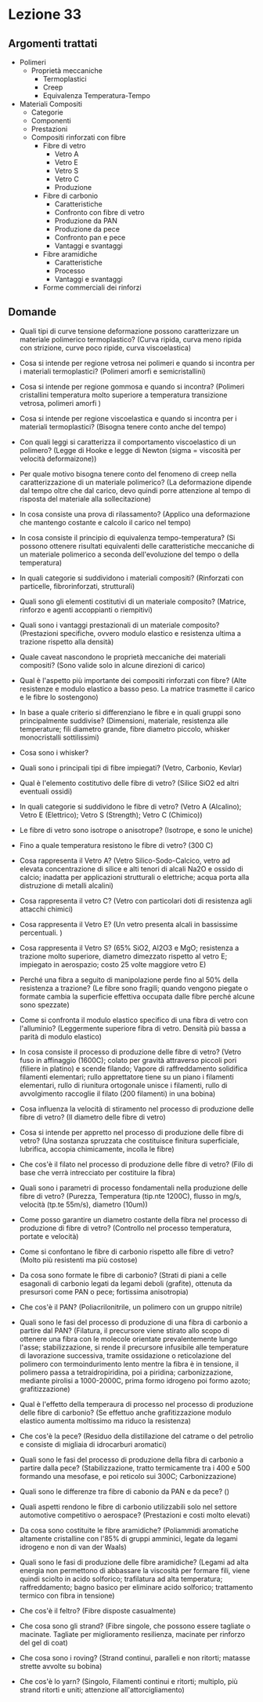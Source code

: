 # Lezione 33
## Argomenti trattati
- Polimeri
	- Proprietà meccaniche
		- Termoplastici
		- Creep
		- Equivalenza Temperatura-Tempo
- Materiali Compositi
	- Categorie
	- Componenti
	- Prestazioni
	- Compositi rinforzati con fibre
		- Fibre di vetro
			- Vetro A
			- Vetro E
			- Vetro S
			- Vetro C
			- Produzione
		- Fibre di carbonio
			- Caratteristiche
			- Confronto con fibre di vetro
			- Produzione da PAN
			- Produzione da pece
			- Confronto pan e pece
			- Vantaggi e svantaggi
		- Fibre aramidiche
			- Caratteristiche
			- Processo
			- Vantaggi e svantaggi
		- Forme commerciali dei rinforzi

## Domande
- Quali tipi di curve tensione deformazione possono caratterizzare un materiale polimerico termoplastico? (Curva ripida, curva meno ripida con strizione, curve poco ripide, curva viscoelastica)
- Cosa si intende per regione vetrosa nei polimeri e quando si incontra per i materiali termoplastici? (Polimeri amorfi e semicristallini)
- Cosa si intende per regione gommosa e quando si incontra? (Polimeri cristallini temperatura molto superiore a temperatura transizione vetrosa, polimeri amorfi )
- Cosa si intende per regione viscoelastica e quando si incontra per i materiali termoplastici? (Bisogna tenere conto anche del tempo)
- Con quali leggi si caratterizza il comportamento viscoelastico di un polimero? (Legge di Hooke e legge di Newton (sigma = viscosità per velocità deformaizone))
- Per quale motivo bisogna tenere conto del fenomeno di creep nella caratterizzazione di un materiale polimerico? (La deformazione dipende dal tempo oltre che dal carico, devo quindi porre attenzione al tempo di risposta del materiale alla sollecitazione)
- In cosa consiste una prova di rilassamento? (Applico una deformazione che mantengo costante e calcolo il carico nel tempo)
- In cosa consiste il principio di equivalenza tempo-temperatura? (Si possono ottenere risultati equivalenti delle caratteristiche meccaniche di un materiale polimerico a seconda dell'evoluzione del tempo o della temperatura)

- In quali categorie si suddividono i materiali compositi? (Rinforzati con particelle, fibrorinforzati, strutturali)
- Quali sono gli elementi costitutivi di un materiale composito? (Matrice, rinforzo e agenti accoppianti o riempitivi)
- Quali sono i vantaggi prestazionali di un materiale composito? (Prestazioni specifiche, ovvero modulo elastico e resistenza ultima a trazione rispetto alla densità)
- Quale caveat nascondono le proprietà meccaniche dei materiali compositi? (Sono valide solo in alcune direzioni di carico)


- Qual è l'aspetto più importante dei compositi rinforzati con fibre? (Alte resistenze e modulo elastico a basso peso. La matrice trasmette il carico e le fibre lo sostengono)
- In base a quale criterio si differenziano le fibre e in quali gruppi sono principalmente suddivise? (Dimensioni, materiale, resistenza alle temperature; fili diametro grande, fibre diametro piccolo, whisker monocristalli sottilissimi)
- Cosa sono i whisker?
- Quali sono i principali tipi di fibre impiegati? (Vetro, Carbonio, Kevlar)

- Qual è l'elemento costitutivo delle fibre di vetro? (Silice SiO2 ed altri eventuali ossidi)
- In quali categorie si suddividono le fibre di vetro? (Vetro A (Alcalino); Vetro E (Elettrico); Vetro S (Strength); Vetro C (Chimico))
- Le fibre di vetro sono isotrope o anisotrope? (Isotrope, e sono le uniche)
- Fino a quale temperatura resistono le fibre di vetro? (300 C)

- Cosa rappresenta il Vetro A? (Vetro Silico-Sodo-Calcico, vetro ad elevata concentrazione di silice e alti tenori di alcali Na2O e ossido di calcio; inadatta per applicazioni strutturali o elettriche; acqua porta alla distruzione di metalli alcalini)
- Cosa rappresenta il vetro C? (Vetro con particolari doti di resistenza agli attacchi chimici)
- Cosa rappresenta il Vetro E? (Un vetro presenta alcali in bassissime percentuali. )
- Cosa rappresenta il Vetro S? (65% SiO2, Al2O3 e MgO; resistenza a trazione molto superiore, diametro dimezzato rispetto al vetro E; impiegato in aerospazio; costo 25 volte maggiore vetro E)
- Perché una fibra a seguito di manipolazione perde fino al 50% della resistenza a trazione? (Le fibre sono fragili; quando vengono piegate o formate cambia la superficie effettiva occupata dalle fibre perché alcune sono spezzate)
- Come si confronta il modulo elastico specifico di una fibra di vetro con l'alluminio? (Leggermente superiore fibra di vetro. Densità più bassa a parità di modulo elastico)
- In cosa consiste il processo di produzione delle fibre di vetro? (Vetro fuso in affinaggio (1600C); colato per gravità attraverso piccoli pori (filiere in platino) e scende filando; Vapore di raffreddamento solidifica filamenti elementari; rullo apprettatore tiene su un piano i filamenti elementari, rullo di riunitura ortogonale unisce i filamenti, rullo di avvolgimento raccoglie il filato (200 filamenti) in una bobina)
- Cosa influenza la velocità di stiramento nel processo di produzione delle fibre di vetro? (Il diametro delle fibre di vetro)
- Cosa si intende per appretto nel processo di produzione delle fibre di vetro? (Una sostanza spruzzata che costituisce finitura superficiale, lubrifica, accopia chimicamente, incolla le fibre)
- Che cos'è il filato nel processo di produzione delle fibre di vetro? (Filo di base che verrà intrecciato per costituire la fibra)
- Quali sono i parametri di processo fondamentali nella produzione delle fibre di vetro? (Purezza, Temperatura (tip.nte 1200C), flusso in mg/s, velocità (tp.te 55m/s), diametro (10um))
- Come posso garantire un diametro costante della fibra nel processo di produzione di fibre di vetro? (Controllo nel processo temperatura, portate e velocità)

- Come si confontano le fibre di carbonio rispetto alle fibre di vetro? (Molto più resistenti ma più costose)
- Da cosa sono formate le fibre di carbonio? (Strati di piani a celle esagonali di carbonio legati da legami deboli (grafite), ottenuta da presursori come PAN o pece; fortissima anisotropia)
- Che cos'è il PAN? (Poliacrilonitrile, un polimero con un gruppo nitrile)
- Quali sono le fasi del processo di produzione di una fibra di carbonio a partire dal PAN? (Filatura, il precursore viene stirato allo scopo di ottenere una fibra con le molecole orientate prevalentemente lungo l'asse; stabilizzazione, si rende il precursore infusibile alle temperature di lavorazione successiva, tramite ossidazione o reticolazione del polimero con termoindurimento lento mentre la fibra è in tensione, il polimero passa a tetraidropiridina, poi a piridina; carbonizzazione, mediante pirolisi a 1000-2000C, prima formo idrogeno poi formo azoto; grafitizzazione)
- Qual è l'effetto della temperaura di processo nel processo di produzione delle fibre di carbonio? (Se effettuo anche grafitizzazione modulo elastico aumenta moltissimo ma riduco la resistenza)
- Che cos'è la pece? (Residuo della distillazione del catrame o del petrolio e consiste di migliaia di idrocarburi aromatici)
- Quali sono le fasi del processo di produzione della fibra di carbonio a partire dalla pece? (Stabilizzazione, tratto termicamente tra i 400 e 500 formando una mesofase, e poi reticolo sui 300C; Carbonizzazione)
- Quali sono le differenze tra fibre di cabonio da PAN e da pece? ()
- Quali aspetti rendono le fibre di carbonio utilizzabili solo nel settore automotive competitivo o aerospace? (Prestazioni e costi molto elevati)

- Da cosa sono costituite le fibre aramidiche? (Poliammidi aromatiche altamente cristalline con l'85% di gruppi amminici, legate da legami idrogeno e non di van der Waals)
- Quali sono le fasi di produzione delle fibre aramidiche? (Legami ad alta energia non permettono di abbassare la viscosità per formare fili, viene quindi sciolto in acido solforico; trafilatura ad alta temperatura; raffreddamento; bagno basico per eliminare acido solforico; trattamento termico con fibra in tensione)

- Che cos'è il feltro? (Fibre disposte casualmente)
- Che cosa sono gli strand? (Fibre singole, che possono essere tagliate o macinate. Tagliate per miglioramento resilienza, macinate per rinforzo del gel di coat)
- Che cosa sono i roving? (Strand continui, paralleli e non ritorti; matasse strette avvolte su bobina)
- Che cos'è lo yarn? (Singolo, Filamenti continui e ritorti; multiplo, più strand ritorti e uniti; attenzione all'attorcigliamento)
